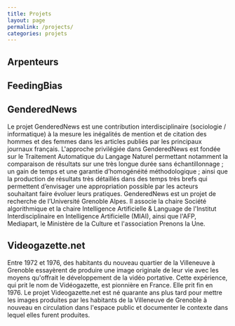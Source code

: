 ```yaml
---
title: Projets
layout: page
permalink: /projects/
categories: projets
---
```


<h2>Arpenteurs</h2>

<h2>FeedingBias</h2>

<h2>GenderedNews</h2>

Le projet GenderedNews est une contribution interdisciplinaire (sociologie / informatique) à la mesure les inégalités de mention et de citation des hommes et des femmes dans les articles publiés par les principaux journaux français. L'approche privilégiée dans GenderedNews est fondée sur le Traitement Automatique du Langage Naturel permettant notamment la comparaison de résultats sur une très longue durée sans échantillonnage ; un gain de temps et une garantie d’homogénéité méthodologique ; ainsi que la production de résultats très détaillés dans des temps très brefs qui permettent d’envisager une appropriation possible par les acteurs souhaitant faire évoluer leurs pratiques. GenderedNews est un projet de recherche de l’Université Grenoble Alpes. Il associe la chaire Société algorithmique et la chaire Intelligence Artificielle & Language de l'Institut Interdisciplinaire en Intelligence Artificielle (MIAI), ainsi que l'AFP, Mediapart, le Ministère de la Culture et l'association Prenons la Une.

<h2>Videogazette.net</h2>

Entre 1972 et 1976, des habitants du nouveau quartier de la Villeneuve à Grenoble essayèrent de produire une image originale de leur vie avec les moyens qu'offrait le développement de la vidéo portative. Cette expérience, qui prit le nom de Vidéogazette, est pionnière en France. Elle prit fin en 1976. Le projet Videogazette.net est né quarante ans plus tard pour mettre les images produites par les habitants de la Villeneuve de Grenoble à nouveau en circulation dans l'espace public et documenter le contexte dans lequel elles furent produites.
